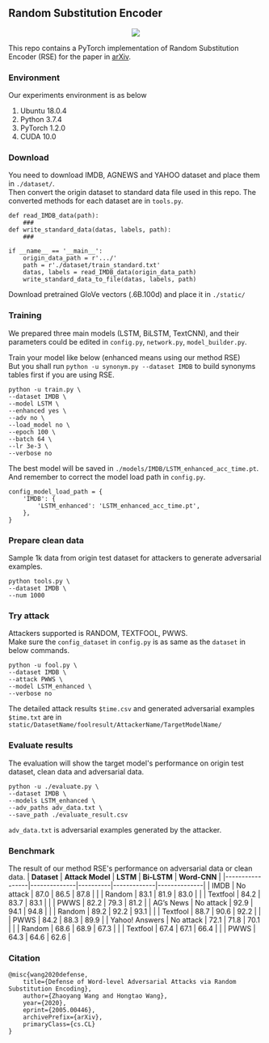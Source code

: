 ## Random Substitution Encoder
<p align="center">
<img src="https://chizuo.top/api/get_visitor_counter_badge?id=a1561fcb3473f4e33ffaabeb73e860fc" >
</p>
This repo contains a PyTorch implementation of Random Substitution Encoder (RSE) for the paper in <a href="https://arxiv.org/abs/2005.00446">arXiv</a>.



### Environment
Our experiments environment is as below
1. Ubuntu 18.0.4
2. Python 3.7.4
3. PyTorch 1.2.0
4. CUDA 10.0

### Download
You need to download IMDB, AGNEWS and YAHOO dataset and place them in ``./dataset/``.  
Then convert the origin dataset to standard data file used in this repo. The converted methods for each dataset are in ``tools.py``.
```
def read_IMDB_data(path):
    ###
def write_standard_data(datas, labels, path):
    ###

if __name__ == '__main__':
    origin_data_path = r'.../'
    path = r'./dataset/train_standard.txt'
    datas, labels = read_IMDB_data(origin_data_path)
    write_standard_data_to_file(datas, labels, path)
```

Download pretrained GloVe vectors (.6B.100d) and place it in ``./static/``

### Training
We prepared three main models (LSTM, BiLSTM, TextCNN), and their parameters could be edited in ``config.py``, ``network.py``, ``model_builder.py``.

Train your model like below (enhanced means using our method RSE)  
But you shall run ``python -u synonym.py --dataset IMDB`` to build synonyms tables first if you are using RSE. 
```
python -u train.py \
--dataset IMDB \
--model LSTM \
--enhanced yes \
--adv no \
--load_model no \
--epoch 100 \
--batch 64 \
--lr 3e-3 \
--verbose no
```

The best model will be saved in ``./models/IMDB/LSTM_enhanced_acc_time.pt``. And remember to correct the model load path in ``config.py``.
```
config_model_load_path = {
    'IMDB': {
        'LSTM_enhanced': 'LSTM_enhanced_acc_time.pt',
    },
}
```

### Prepare clean data
Sample 1k data from origin test dataset for attackers to generate adversarial examples.
```
python tools.py \
--dataset IMDB \
--num 1000
```

### Try attack
Attackers supported is RANDOM, TEXTFOOL, PWWS.  
Make sure the ``config_dataset`` in ``config.py`` is as same as the ``dataset`` in below commands.
```
python -u fool.py \
--dataset IMDB \
--attack PWWS \
--model LSTM_enhanced \
--verbose no
```

The detailed attack results ``$time.csv`` and generated adversarial examples ``$time.txt`` are in ``static/DatasetName/foolresult/AttackerName/TargetModelName/``

### Evaluate results
The evaluation will show the target model's performance on origin test dataset, clean data and adversarial data.  
```
python -u ./evaluate.py \
--dataset IMDB \
--models LSTM_enhanced \
--adv_paths adv_data.txt \
--save_path ./evaluate_result.csv
```

``adv_data.txt`` is adversarial examples generated by the attacker.

### Benchmark
The result of our method RSE's performance on adversarial data or clean data.
| **Dataset**     | **Attack Model** | **LSTM** | **Bi-LSTM** | **Word-CNN** |
|-----------------|--------------|----------|-------------|--------------|
| IMDB            | No attack           | 87\.0    | 86\.5       | 87\.8        |
|                 | Random       | 83\.1    | 81\.9       | 83\.0        |
|                 | Textfool     | 84\.2    | 83\.7       | 83\.1        |
|                 | PWWS         | 82\.2    | 79\.3       | 81\.2        |
| AG’s News       | No attack           | 92\.9    | 94\.1       | 94\.8        |
|                 | Random       | 89\.2    | 92\.2       | 93\.1        |
|                 | Textfool     | 88\.7    | 90\.6       | 92\.2        |
|                 | PWWS         | 84\.2    | 88\.3       | 89\.9        |
| Yahoo\! Answers | No attack           | 72\.1    | 71\.8       | 70\.1        |
|                 | Random       | 68\.6    | 68\.9       | 67\.3        |
|                 | Textfool     | 67\.4    | 67\.1       | 66\.4        |
|                 | PWWS         | 64\.3    | 64\.6       | 62\.6        |

### Citation
```
@misc{wang2020defense,
    title={Defense of Word-level Adversarial Attacks via Random Substitution Encoding},
    author={Zhaoyang Wang and Hongtao Wang},
    year={2020},
    eprint={2005.00446},
    archivePrefix={arXiv},
    primaryClass={cs.CL}
}
```
